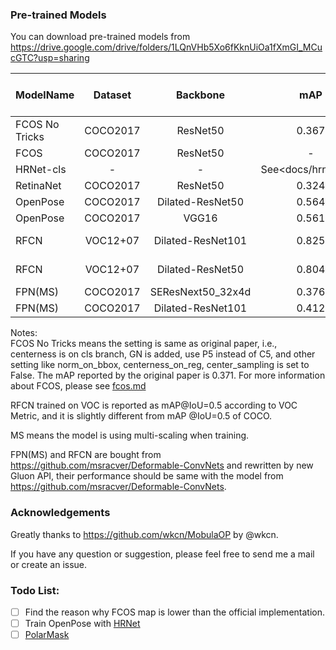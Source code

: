 ### Pre-trained Models
You can download pre-trained models from <https://drive.google.com/drive/folders/1LQnVHb5Xo6fKknUiOa1fXmGI_MCucGTC?usp=sharing>

|  ModelName   | Dataset  | Backbone         | mAP   | with DCN | with Sync BN | Target Size | Max Size | IM_PER_IMAGE | Number of GPUs | Epochs |
| --------     | :-----:  | :----:           |:----: |   :----: |      :----:  |      :----: |   :----: |       :----: |         :----: | :----: |
|FCOS No Tricks| COCO2017 | ResNet50         | 0.367 |  False   |     False    |     800     |   1333   |     4        |      4         |   6    |
| FCOS         | COCO2017 | ResNet50         | -     |  True     |     False    |     800     |   1000   |     2        |      3         |   14   |
| HRNet-cls    | -        | -                | See<docs/hrnet.md>|  -    |     -    |     -     |   -   |     -        |      -         |   -   |
| RetinaNet    | COCO2017 | ResNet50         | 0.324 |  True    |     True     |     600     |   1333   |     2        |      3         |   14   |
| OpenPose     | COCO2017 | Dilated-ResNet50 | 0.564 |  False   |     False    |     368     |   368    |     4        |      3         |   40   |
| OpenPose     | COCO2017 | VGG16            | 0.561 |  False   |     False    |     368     |   368    |     4        |      3         |   40   |
| RFCN         | VOC12+07 | Dilated-ResNet101| 0.825 |  Only 3  |     False    |     800     |   1280   |     1        |      3         |   6   |
| RFCN         | VOC12+07 | Dilated-ResNet50 | 0.804 |  Only 3  |     False    |     800     |   1280   |     1        |      3         |   6   |
| FPN(MS)      | COCO2017 | SEResNext50_32x4d| 0.376 |  True    |     False    |     800     |   1280   |     1        |      4         |   5    |
| FPN(MS)      | COCO2017 | Dilated-ResNet101| 0.412 |  True    |     False    |     800     |   1280   |     1        |      4         |   5    |

Notes:<br>
FCOS No Tricks means the setting is same as original paper, i.e., centerness is on cls branch, GN is added, use P5 instead of C5,
and other setting like norm_on_bbox, centerness_on_reg, center_sampling is set to False. The mAP reported by the original paper is 0.371.
For more information about FCOS, please see [fcos.md](docs/fcos.md)

RFCN trained on VOC is reported as mAP@IoU=0.5 according to VOC Metric, and it is slightly different from mAP @IoU=0.5 of COCO.

MS means the model is using multi-scaling when training.

FPN(MS) and RFCN are bought from <https://github.com/msracver/Deformable-ConvNets> and rewritten by new Gluon API,
their performance should be same with the model from <https://github.com/msracver/Deformable-ConvNets>.

### Acknowledgements

Greatly thanks to <https://github.com/wkcn/MobulaOP> by @wkcn.

If you have any question or suggestion, please feel free to send me a mail or create an issue.

### Todo List:
- [ ] Find the reason why FCOS map is lower than the official implementation.
- [ ] Train OpenPose with [HRNet](https://github.com/HRNet/HRNet-Semantic-Segmentation)
- [ ] [PolarMask](https://arxiv.org/1909.13226) 